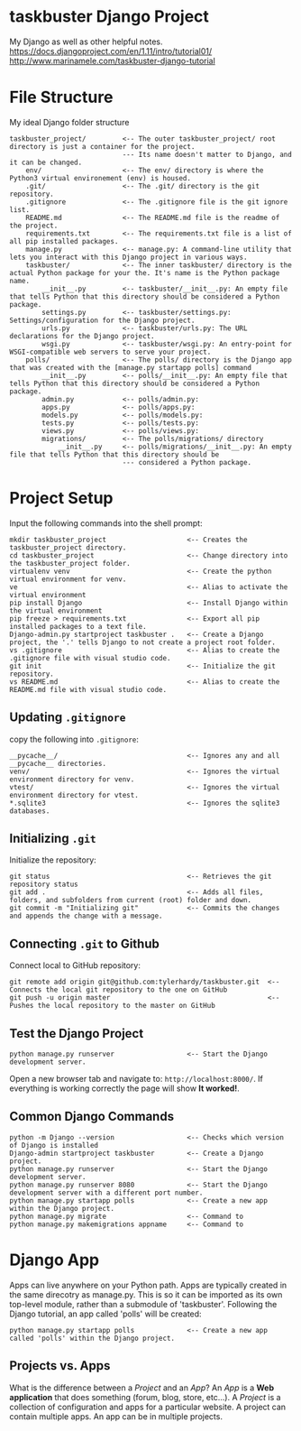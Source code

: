 # taskbuster Django Project
My Django as well as other helpful notes.
https://docs.djangoproject.com/en/1.11/intro/tutorial01/
http://www.marinamele.com/taskbuster-django-tutorial

# File Structure
My ideal Django folder structure
```
taskbuster_project/         <-- The outer taskbuster_project/ root directory is just a container for the project. 
                            --- Its name doesn't matter to Django, and it can be changed.
    env/                    <-- The env/ directory is where the Python3 virtual environement (env) is housed.
    .git/                   <-- The .git/ directory is the git repository.
    .gitignore              <-- The .gitignore file is the git ignore list.
    README.md               <-- The README.md file is the readme of the project.
    requirements.txt        <-- The requirements.txt file is a list of all pip installed packages.
    manage.py               <-- manage.py: A command-line utility that lets you interact with this Django project in various ways.
    taskbuster/             <-- The inner taskbuster/ directory is the actual Python package for your the. It's name is the Python package name.
        __init__.py         <-- taskbuster/__init__.py: An empty file that tells Python that this directory should be considered a Python package.
        settings.py         <-- taskbuster/settings.py: Settings/configuration for the Django project.
        urls.py             <-- taskbuster/urls.py: The URL declarations for the Django project.
        wsgi.py             <-- taskbuster/wsgi.py: An entry-point for WSGI-compatible web servers to serve your project.
    polls/                  <-- The polls/ directory is the Django app that was created with the [manage.py startapp polls] command
        __init__.py         <-- polls/__init__.py: An empty file that tells Python that this directory should be considered a Python package.
        admin.py            <-- polls/admin.py: 
        apps.py             <-- polls/apps.py: 
        models.py           <-- polls/models.py: 
        tests.py            <-- polls/tests.py: 
        views.py            <-- polls/views.py: 
        migrations/         <-- The polls/migrations/ directory 
            __init__.py     <-- polls/migrations/__init__.py: An empty file that tells Python that this directory should be 
                            --- considered a Python package.
```

# Project Setup
Input the following commands into the shell prompt:
```shell
mkdir taskbuster_project                    <-- Creates the taskbuster_project directory.
cd taskbuster_project                       <-- Change directory into the taskbuster_project folder.
virtualenv venv                             <-- Create the python virtual environment for venv.
ve                                          <-- Alias to activate the virtual environment
pip install Django                          <-- Install Django within the virtual environment
pip freeze > requirements.txt               <-- Export all pip installed packages to a text file.
Django-admin.py startproject taskbuster .   <-- Create a Django project, the '.' tells Django to not create a project root folder.
vs .gitignore                               <-- Alias to create the .gitignore file with visual studio code.
git init                                    <-- Initialize the git repository.
vs README.md                                <-- Alias to create the README.md file with visual studio code.
```

## Updating `.gitignore`
copy the following into `.gitignore`:
```
__pycache__/                                <-- Ignores any and all __pycache__ directories.
venv/                                       <-- Ignores the virtual environment directory for venv.
vtest/                                      <-- Ignores the virtual environment directory for vtest.
*.sqlite3                                   <-- Ignores the sqlite3 databases.
```

## Initializing `.git`
Initialize the repository:
```shell
git status                                  <-- Retrieves the git repository status
git add .                                   <-- Adds all files, folders, and subfolders from current (root) folder and down.
git commit -m "Initializing git"            <-- Commits the changes and appends the change with a message.
```

## Connecting `.git` to Github
Connect local to GitHub repository:
```shell
git remote add origin git@github.com:tylerhardy/taskbuster.git  <-- Connects the local git repository to the one on GitHub
git push -u origin master                                       <-- Pushes the local repository to the master on GitHub
```

## Test the Django Project
```shell
python manage.py runserver                  <-- Start the Django development server.
```
Open a new browser tab and navigate to: `http://localhost:8000/`.  If everything is working correctly the page will show **It worked!**.

## Common Django Commands
```shell
python -m Django --version                  <-- Checks which version of Django is installed
Django-admin startproject taskbuster        <-- Create a Django project.
python manage.py runserver                  <-- Start the Django development server.
python manage.py runserver 8080             <-- Start the Django development server with a different port number.
python manage.py startapp polls             <-- Create a new app within the Django project.
python manage.py migrate                    <-- Command to 
python manage.py makemigrations appname     <-- Command to 
```

# Django App
Apps can live anywhere on your Python path.  Apps are typically created in the same direcotry as manage.py.  This is so it can be imported as its own top-level module, rather than a submodule of 'taskbuster'.  Following the Django tutorial, an app called 'polls' will be created:
```shell
python manage.py startapp polls             <-- Create a new app called 'polls' within the Django project.
```

## Projects vs. Apps
What is the difference between a *Project* and an *App*?  An *App* is a **Web application** that does something (forum, blog, store, etc...). A *Project* is a collection of configuration and apps for a particular website.  A project can contain multiple apps.  An app can be in multiple projects.

